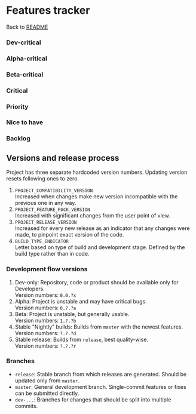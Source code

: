 # Features tracker

Back to [README](README.md)

### Dev-critical

### Alpha-critical

### Beta-critical

### Critical

### Priority

### Nice to have

### Backlog

## Versions and release process

Project has three separate hardcoded version numbers. Updating version resets following ones to zero.

1. `PROJECT_COMPATIBILITY_VERSION`  
   Increased when changes make new version incompatible with the previous one in any way.
2. `PROJECT_FEATURE_PACK_VERSION`  
   Increased with significant changes from the user point of view.
3. `PROJECT_RELEASE_VERSION`  
   Increased for every new release as an indicator that any changes were made, to pinpoint exact version of the code.
4. `BUILD_TYPE_INDICATOR`  
   Letter based on type of build and development stage. Defined by the build type rather than in code.

### Development flow versions

1. Dev-only: Repository, code or product should be available only for Developers.  
   Version numbers: `0.0.?x`
2. Alpha: Project is unstable and may have critical bugs.  
   Version numbers: `0.?.?a`
3. Beta: Project is unstable, but generally usable.  
   Version numbers: `1.?.?b`
4. Stable "Nightly" builds: Builds from `master` with the newest features.  
   Version numbers: `?.?.?d`
5. Stable release: Builds from `release`, best quality-wise.  
   Version numbers: `?.?.?r`

### Branches

* `release`: Stable branch from which releases are generated. Should be updated only from `master`.
* `master`: General development branch. Single-commit features or fixes can be submitted directly.
* `dev-...`: Branches for changes that should be split into multiple commits. 
